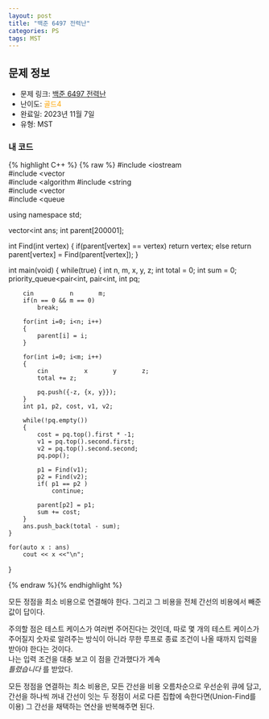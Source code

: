 ```yaml
---
layout: post
title: "백준 6497 전력난"
categories: PS
tags: MST
---
```


## 문제 정보
- 문제 링크: [백준 6497 전력난](https://www.acmicpc.net/problem/6497)
- 난이도: <span style="color:#FFA500">골드4</span>
- 완료일: 2023년 11월 7일
- 유형: MST

### 내 코드

{% highlight C++ %} {% raw %}
#include <iostream	
#include <vector	
#include <algorithm	
#include <string	
#include <vector	
#include <queue	

using namespace std;

vector<int	 ans;
int parent[200001];

int Find(int vertex)
{
	if(parent[vertex] == vertex)
		return vertex;
	else
		return parent[vertex] = Find(parent[vertex]);
}

int main(void)
{
	while(true)
	{
		int n, m, x, y, z;
		int total = 0;
		int sum = 0;
		priority_queue<pair<int, pair<int, int			 pq;		
		
		cin 		 n 		 m;
		if(n == 0 && m == 0)
			break;
		
		for(int i=0; i<n; i++)
		{
			parent[i] = i;
		}

		for(int i=0; i<m; i++)
		{
			cin 		 x 		 y 		 z;
			total += z;

			pq.push({-z, {x, y}});
		} 
		int p1, p2, cost, v1, v2;

		while(!pq.empty())
		{
			cost = pq.top().first * -1;
			v1 = pq.top().second.first;
			v2 = pq.top().second.second;
			pq.pop();

			p1 = Find(v1);
			p2 = Find(v2);
			if( p1 == p2 )
				continue;

			parent[p2] = p1;
			sum += cost;
		}
		ans.push_back(total - sum);	
	}
	
	for(auto x : ans)
		cout << x <<"\n";
}

{% endraw %}{% endhighlight %}

모든 정점을 최소 비용으로 연결해야 한다. 그리고 그 비용을 전체 간선의 비용에서 빼준 값이 답이다.

주의할 점은 테스트 케이스가 여러번 주어진다는 것인데, 따로 몇 개의 테스트 케이스가 주어질지 숫자로 알려주는 방식이 아니라 무한 루프로 종료 조건이 나올 때까지 입력을 받아야 한다는 것이다.  
나는 입력 조건을 대충 보고 이 점을 간과했다가 계속   
_틀렸습니다_ 를 받았다.

모든 정점을 연결하는 최소 비용은, 모든 간선을 비용 오름차순으로 우선순위 큐에 담고, 간선을 하나씩 꺼내 간선이 잇는 두 정점이 서로 다른 집합에 속한다면(Union-Find를 이용) 그 간선을 채택하는 연산을 반복해주면 된다. 
